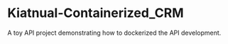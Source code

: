# Kiatnual-Containerized_CRM
A toy API project demonstrating how to dockerized the API development.
